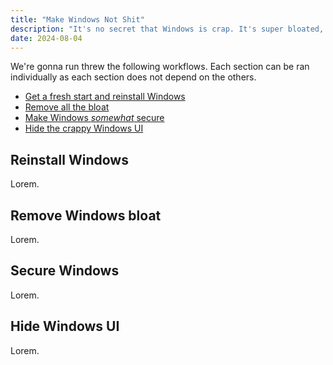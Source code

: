 ```yaml
---
title: "Make Windows Not Shit"
description: "It's no secret that Windows is crap. It's super bloated, quite insecure, and a complete mess of UX and UI designs. By the end of the post you'll have an idea of how to make Windows not shit, or at the very least less-shit."
date: 2024-08-04
---
```


We're gonna run threw the following workflows. Each section can be ran individually as each section does not depend on the others.

- [Get a fresh start and reinstall Windows](#reinstall-windows)
- [Remove all the bloat](#remove-windows-bloat)
- [Make Windows _somewhat_ secure](#secure-windows)
- [Hide the crappy Windows UI](#hide-windows-ui)

## Reinstall Windows

Lorem.

## Remove Windows bloat

Lorem.

## Secure Windows

Lorem.

## Hide Windows UI

Lorem.
